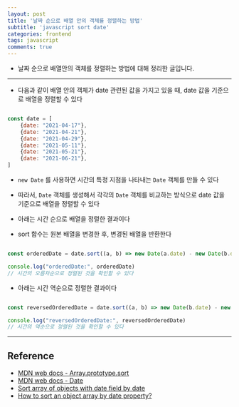 ```yaml
---
layout: post
title: '날짜 순으로 배열 안의 객체를 정렬하는 방법'
subtitle: 'javascript sort date'
categories: frontend
tags: javascript
comments: true
---
```


- 날짜 순으로 배열안의 객체를 정렬하는 방법에 대해 정리한 글입니다. 

---

- 다음과 같이 배열 안의 객체가 date 관련된 값을 가지고 있을 때, date 값을 기준으로 배열을 정렬할 수 있다

```javascript

const date = [
    {date: "2021-04-17"},
    {date: "2021-04-21"},
    {date: "2021-04-29"},
    {date: "2021-05-11"},
    {date: "2021-05-21"},
    {date: "2021-06-21"},
]

```

- `new Date` 를 사용하면 시간의 특정 지점을 나타내는 `Date` 객체를 만들 수 있다

- 따라서, `Date` 객체를 생성해서 각각의 `Date` 객체를 비교하는 방식으로 date 값을 기준으로 배열을 정렬할 수 있다 

- 아래는 시간 순으로 배열을 정렬한 결과이다

- sort 함수는 원본 배열을 변경한 후, 변경된 배열을 반환한다

```javascript

const orderedDate = date.sort((a, b) => new Date(a.date) - new Date(b.date))

console.log("orderedDate:", orderedDate)
// 시간의 오름차순으로 정렬된 것을 확인할 수 있다

```

- 아래는 시간 역순으로 정렬한 결과이다 

```javascript

const reversedOrderedDate = date.sort((a, b) => new Date(b.date) - new Date(a.date) )

console.log("reversedOrderedDate:", reversedOrderedDate)
// 시간의 역순으로 정렬된 것을 확인할 수 있다


```

---

## Reference

- [MDN web docs - Array.prototype.sort](https://developer.mozilla.org/ko/docs/Web/JavaScript/Reference/Global_Objects/Array/sort)
- [MDN web docs - Date](https://developer.mozilla.org/ko/docs/Web/JavaScript/Reference/Global_Objects/Date)
- [Sort array of objects with date field by date](https://stackoverflow.com/questions/40965727/sort-array-of-objects-with-date-field-by-date)
- [How to sort an object array by date property?](https://stackoverflow.com/questions/10123953/how-to-sort-an-object-array-by-date-property)

